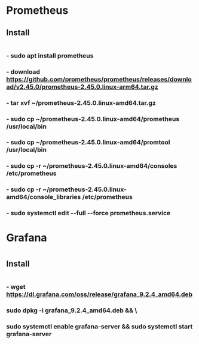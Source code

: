 # Prometheus

## Install
#
### - sudo apt install prometheus
### - download https://github.com/prometheus/prometheus/releases/download/v2.45.0/prometheus-2.45.0.linux-arm64.tar.gz
### - tar xvf ~/prometheus-2.45.0.linux-amd64.tar.gz
### - sudo cp ~/prometheus-2.45.0.linux-amd64/prometheus /usr/local/bin
### - sudo cp ~/prometheus-2.45.0.linux-amd64/promtool /usr/local/bin
### - sudo cp -r ~/prometheus-2.45.0.linux-amd64/consoles /etc/prometheus
### - sudo cp -r ~/prometheus-2.45.0.linux-amd64/console_libraries /etc/prometheus
### - sudo systemctl edit --full --force prometheus.service


# Grafana
#
## Install
#
### - wget https://dl.grafana.com/oss/release/grafana_9.2.4_amd64.deb
### sudo dpkg -i grafana_9.2.4_amd64.deb && \
### sudo systemctl enable grafana-server && sudo systemctl start grafana-server
